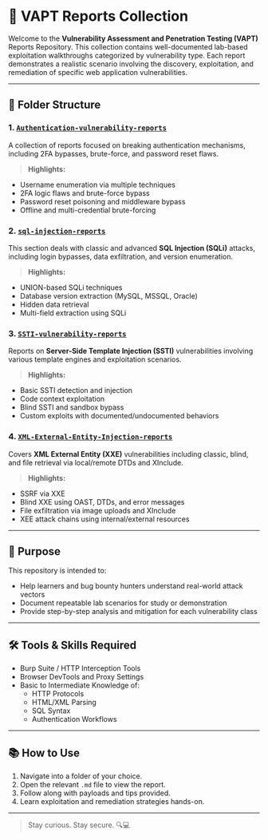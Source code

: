 # 🔐 VAPT Reports Collection

Welcome to the **Vulnerability Assessment and Penetration Testing (VAPT)** Reports Repository. This collection contains well-documented lab-based exploitation walkthroughs categorized by vulnerability type. Each report demonstrates a realistic scenario involving the discovery, exploitation, and remediation of specific web application vulnerabilities.

---

## 📁 Folder Structure

### 1. [`Authentication-vulnerability-reports`](./Authentication-vulnerability-reports)

A collection of reports focused on breaking authentication mechanisms, including 2FA bypasses, brute-force, and password reset flaws.

> **Highlights:**
- Username enumeration via multiple techniques
- 2FA logic flaws and brute-force bypass
- Password reset poisoning and middleware bypass
- Offline and multi-credential brute-forcing

### 2. [`sql-injection-reports`](./sql-injection-reports)

This section deals with classic and advanced **SQL Injection (SQLi)** attacks, including login bypasses, data exfiltration, and version enumeration.

> **Highlights:**
- UNION-based SQLi techniques
- Database version extraction (MySQL, MSSQL, Oracle)
- Hidden data retrieval
- Multi-field extraction using SQLi

### 3. [`SSTI-vulnerability-reports`](./SSTI-vulnerability-reports)

Reports on **Server-Side Template Injection (SSTI)** vulnerabilities involving various template engines and exploitation scenarios.

> **Highlights:**
- Basic SSTI detection and injection
- Code context exploitation
- Blind SSTI and sandbox bypass
- Custom exploits with documented/undocumented behaviors

### 4. [`XML-External-Entity-Injection-reports`](./XML-External-Entity-Injection-reports)

Covers **XML External Entity (XXE)** vulnerabilities including classic, blind, and file retrieval via local/remote DTDs and XInclude.

> **Highlights:**
- SSRF via XXE
- Blind XXE using OAST, DTDs, and error messages
- File exfiltration via image uploads and XInclude
- XEE attack chains using internal/external resources

---

## 🎯 Purpose

This repository is intended to:

- Help learners and bug bounty hunters understand real-world attack vectors
- Document repeatable lab scenarios for study or demonstration
- Provide step-by-step analysis and mitigation for each vulnerability class

---

## 🛠 Tools & Skills Required

- Burp Suite / HTTP Interception Tools  
- Browser DevTools and Proxy Settings  
- Basic to Intermediate Knowledge of:
  - HTTP Protocols
  - HTML/XML Parsing
  - SQL Syntax
  - Authentication Workflows

---

## 📚 How to Use

1. Navigate into a folder of your choice.
2. Open the relevant `.md` file to view the report.
3. Follow along with payloads and tips provided.
4. Learn exploitation and remediation strategies hands-on.

---


> Stay curious. Stay secure. 🔍💻

